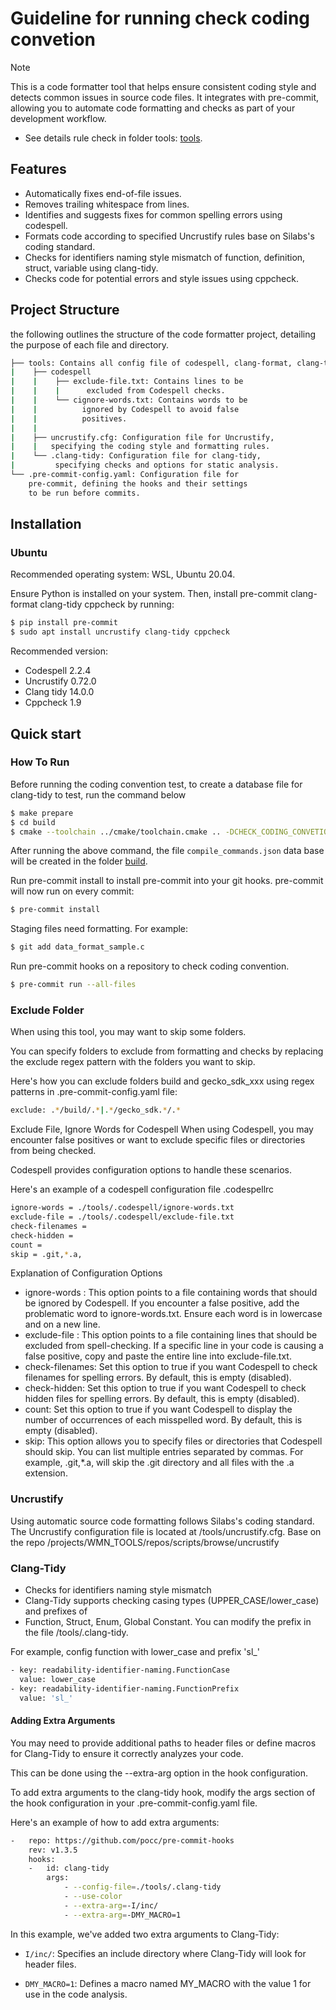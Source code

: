 # Guideline for running check coding convetion

> [!NOTE]
> This is a code formatter tool that helps ensure consistent coding style and detects common issues in source code files.
It integrates with pre-commit, allowing you to automate code formatting and checks as part of your development workflow.

- See details rule check in folder tools: [tools]().

## Features

- Automatically fixes end-of-file issues.
- Removes trailing whitespace from lines.
- Identifies and suggests fixes for common spelling errors using codespell.
- Formats code according to specified Uncrustify rules base on Silabs's coding standard.
- Checks for identifiers naming style mismatch of function, definition, struct, variable using clang-tidy.
- Checks code for potential errors and style issues using cppcheck.

## Project Structure
the following outlines the structure of the code formatter project, detailing the purpose of each file and directory.

```sh
├── tools: Contains all config file of codespell, clang-format, clang-tidy.
|    ├── codespell
|    |    ├── exclude-file.txt: Contains lines to be
|    |    |      excluded from Codespell checks.
|    |    └── cignore-words.txt: Contains words to be
|    |          ignored by Codespell to avoid false
|    |          positives.
|    |
|    ├── uncrustify.cfg: Configuration file for Uncrustify,
|    |   specifying the coding style and formatting rules.
|    └── .clang-tidy: Configuration file for clang-tidy,
|         specifying checks and options for static analysis.
└── .pre-commit-config.yaml: Configuration file for
    pre-commit, defining the hooks and their settings
    to be run before commits.
```

## Installation
###  Ubuntu
Recommended operating system: WSL, Ubuntu 20.04.

Ensure Python is installed on your system. Then, install pre-commit clang-format clang-tidy cppcheck by running:

```sh
$ pip install pre-commit
$ sudo apt install uncrustify clang-tidy cppcheck
```

Recommended version:

- Codespell 2.2.4
- Uncrustify 0.72.0
- Clang tidy 14.0.0
- Cppcheck 1.9

## Quick start
### How To Run

Before running the coding convention test, to create a database file for clang-tidy to test, run the command below

```sh
$ make prepare
$ cd build
$ cmake --toolchain ../cmake/toolchain.cmake .. -DCHECK_CODING_CONVETION_ENABLE=ON -DBOARD_NAME=brd4187c
```
After running the above command, the file `compile_commands.json` data base will be created in the folder [build]().

Run pre-commit install to install pre-commit into your git hooks. pre-commit will now run on every commit:

```sh
$ pre-commit install
```

Staging files need formatting. For example:

```sh
$ git add data_format_sample.c
```

Run pre-commit hooks on a repository to check coding convention.

```sh
$ pre-commit run --all-files
```

### Exclude Folder
When using this tool, you may want to skip some folders.

You can specify folders to exclude from formatting and checks by replacing the exclude regex pattern with the folders you want to skip.

Here's how you can exclude folders build and gecko_sdk_xxx using regex patterns in .pre-commit-config.yaml file:

```sh
exclude: .*/build/.*|.*/gecko_sdk.*/.*
```

Exclude File, Ignore Words for Codespell
When using Codespell, you may encounter false positives or want to exclude specific files or directories from being checked.

Codespell provides configuration options to handle these scenarios.

Here's an example of a codespell configuration file .codespellrc

```sh
ignore-words = ./tools/.codespell/ignore-words.txt
exclude-file = ./tools/.codespell/exclude-file.txt
check-filenames =
check-hidden =
count =
skip = .git,*.a,
```

Explanation of Configuration Options

- ignore-words : This option points to a file containing words that should be ignored by Codespell.
If you encounter a false positive, add the problematic word to ignore-words.txt.
Ensure each word is in lowercase and on a new line.
- exclude-file : This option points to a file containing lines that should be excluded from spell-checking.
If a specific line in your code is causing a false positive, copy and paste the entire line into exclude-file.txt.
- check-filenames: Set this option to true if you want Codespell to check filenames for spelling errors.
By default, this is empty (disabled).
- check-hidden: Set this option to true if you want Codespell to check hidden files for spelling errors.
By default, this is empty (disabled).
- count: Set this option to true if you want Codespell to display the number of occurrences of each misspelled word.
By default, this is empty (disabled).
- skip: This option allows you to specify files or directories that Codespell should skip.
You can list multiple entries separated by commas.
For example, .git,*.a, will skip the .git directory and all files with the .a extension.

### Uncrustify
Using automatic source code formatting follows Silabs's coding standard.
The Uncrustify configuration file is located at /tools/uncrustify.cfg. Base on the repo /projects/WMN_TOOLS/repos/scripts/browse/uncrustify

### Clang-Tidy
- Checks for identifiers naming style mismatch
- Clang-Tidy supports checking casing types (UPPER_CASE/lower_case) and prefixes of
- Function, Struct, Enum, Global Constant. You can modify the prefix in the file /tools/.clang-tidy.

For example, config function with lower_case and prefix 'sl_'

```sh
- key: readability-identifier-naming.FunctionCase
  value: lower_case
- key: readability-identifier-naming.FunctionPrefix
  value: 'sl_'
```

#### Adding Extra Arguments
You may need to provide additional paths to header files or define macros for Clang-Tidy to ensure it correctly analyzes your code.

This can be done using the --extra-arg option in the hook configuration.

To add extra arguments to the clang-tidy hook, modify the args section of the hook configuration in your .pre-commit-config.yaml file.

Here's an example of how to add extra arguments:

```sh
-   repo: https://github.com/pocc/pre-commit-hooks
    rev: v1.3.5
    hooks:
    -   id: clang-tidy
        args:
            - --config-file=./tools/.clang-tidy
            - --use-color
            - --extra-arg=-I/inc/
            - --extra-arg=-DMY_MACRO=1
```

In this example, we've added two extra arguments to Clang-Tidy:

- `I/inc/`: Specifies an include directory where Clang-Tidy will look for header files.

- `DMY_MACRO=1`: Defines a macro named MY_MACRO with the value 1 for use in the code analysis.


